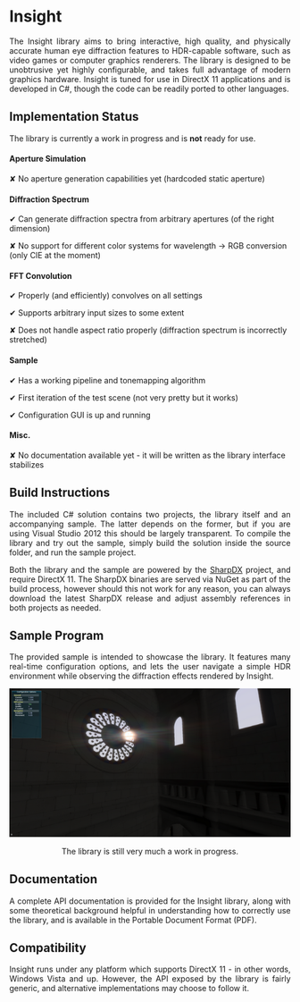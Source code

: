 Insight
=======

<p align="justify">
The Insight library aims to bring interactive, high quality, and physically accurate human eye diffraction features to HDR-capable software, such as video games or computer graphics renderers. The library is designed to be unobtrusive yet highly configurable, and takes full advantage of modern graphics hardware. Insight is tuned for use in DirectX 11 applications and is developed in C#, though the code can be readily ported to other languages.
</p>

Implementation Status
---------------------

The library is currently a work in progress and is **not** ready for use.

#### Aperture Simulation

✘ No aperture generation capabilities yet (hardcoded static aperture)

#### Diffraction Spectrum

✔ Can generate diffraction spectra from arbitrary apertures (of the right dimension)

✘ No support for different color systems for wavelength -> RGB conversion (only CIE at the moment)

#### FFT Convolution

✔ Properly (and efficiently) convolves on all settings

✔ Supports arbitrary input sizes to some extent

✘ Does not handle aspect ratio properly (diffraction spectrum is incorrectly stretched)

#### Sample

✔ Has a working pipeline and tonemapping algorithm

✔ First iteration of the test scene (not very pretty but it works)

✔ Configuration GUI is up and running

#### Misc.

✘ No documentation available yet - it will be written as the library interface stabilizes

Build Instructions
------------------

<p align="justify">
The included C# solution contains two projects, the library itself and an accompanying sample. The latter depends on the former, but if you are using Visual Studio 2012 this should be largely transparent. To compile the library and try out the sample, simply build the solution inside the source folder, and run the sample project.
</p>

<p align="justify">
Both the library and the sample are powered by the <a href="http://sharpdx.org/" title="SharpDX Home Page">SharpDX</a> project, and require DirectX 11. The SharpDX binaries are served via NuGet as part of the build process, however should this not work for any reason, you can always download the latest SharpDX release and adjust assembly references in both projects as needed.
</p>

Sample Program
--------------

<p align="justify">
The provided sample is intended to showcase the library. It features many real-time configuration options, and lets the user navigate a simple HDR environment while observing the diffraction effects rendered by Insight.
</p>

<p align="center">
<img src="res/screenshot.png" alt="Screenshot of the sample program"></img> 
</p>

<p align="center">
The library is still very much a work in progress.
</p>

Documentation
-------------

<p align="justify">
A complete API documentation is provided for the Insight library, along with some theoretical background helpful in understanding how to correctly use the library, and is available in the Portable Document Format (PDF).
</p>

Compatibility
-------------

<p align="justify">
Insight runs under any platform which supports DirectX 11 - in other words, Windows Vista and up. However, the API exposed by the library is fairly generic, and alternative implementations may choose to follow it.
</p>